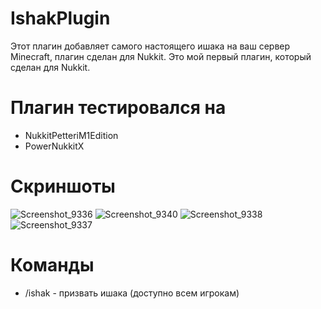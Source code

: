 # IshakPlugin
Этот плагин добавляет самого настоящего ишака на ваш сервер Minecraft, плагин сделан для Nukkit.
Это мой первый плагин, который сделан для Nukkit.

# Плагин тестировался на
- NukkitPetteriM1Edition
- PowerNukkitX

# Скриншоты
![Screenshot_9336](https://github.com/mopsikzlo/IshakPlugin/assets/91832874/ef619ffb-1d88-4969-b97f-e19abb3956a9)
![Screenshot_9340](https://github.com/mopsikzlo/IshakPlugin/assets/91832874/485fbfa5-701e-47e4-ace7-361fb47cd3eb)
![Screenshot_9338](https://github.com/mopsikzlo/IshakPlugin/assets/91832874/4c72fd5e-b47c-4269-b14b-7bc7f10b65c7)
![Screenshot_9337](https://github.com/mopsikzlo/IshakPlugin/assets/91832874/b59c0ace-1658-4f11-b19c-611f2779175f)

# Команды
- /ishak - призвать ишака (доступно всем игрокам)

